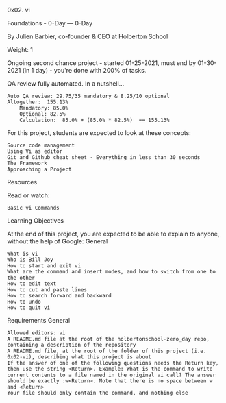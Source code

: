 0x02. vi

Foundations - 0-Day ― 0-Day

By Julien Barbier, co-founder & CEO at Holberton School

Weight: 1

Ongoing second chance project - started 01-25-2021, must end by 01-30-2021 (in 1 day) - you're done with 200% of tasks.

QA review fully automated.
In a nutshell…

    Auto QA review: 29.75/35 mandatory & 8.25/10 optional
    Altogether:  155.13%
        Mandatory: 85.0%
        Optional: 82.5%
        Calculation:  85.0% + (85.0% * 82.5%)  == 155.13%

For this project, students are expected to look at these concepts:

    Source code management
    Using Vi as editor
    Git and Github cheat sheet - Everything in less than 30 seconds
    The Framework
    Approaching a Project

Resources

Read or watch:

    Basic vi Commands

Learning Objectives

At the end of this project, you are expected to be able to explain to anyone, without the help of Google:
General

    What is vi
    Who is Bill Joy
    How to start and exit vi
    What are the command and insert modes, and how to switch from one to the other
    How to edit text
    How to cut and paste lines
    How to search forward and backward
    How to undo
    How to quit vi

Requirements
General

    Allowed editors: vi
    A README.md file at the root of the holbertonschool-zero_day repo, containing a description of the repository
    A README.md file, at the root of the folder of this project (i.e. 0x02-vi), describing what this project is about
    If the answer of one of the following questions needs the Return key, then use the string <Return>. Example: What is the command to write current contents to a file named in the original vi call? The answer should be exactly :w<Return>. Note that there is no space between w and <Return>
    Your file should only contain the command, and nothing else



